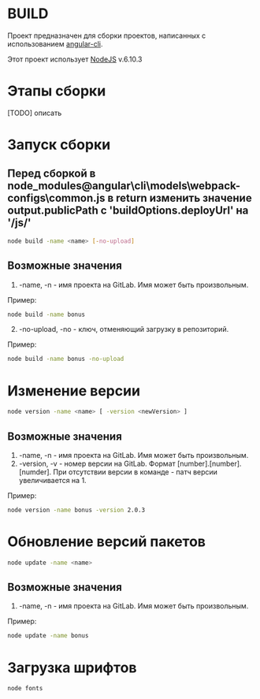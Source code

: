 # BUILD
Проект предназначен для сборки проектов, написанных с использованием [angular-cli](https://github.com/angular/angular-cli). 

Этот проект использует [NodeJS](https://nodejs.org/dist/latest-v6.x/docs/api/) v.6.10.3

# Этапы сборки
[TODO] описать

# Запуск сборки

## Перед сборкой в node_modules\@angular\cli\models\webpack-configs\common.js в return изменить значение output.publicPath c 'buildOptions.deployUrl' на '/js/'

```bash
node build -name <name> [-no-upload]
```
## Возможные значения

1. -name, -n - имя проекта на GitLab. Имя может быть произвольным.

Пример: 
```bash
node build -name bonus
```

2. -no-upload, -no - ключ, отменяющий загрузку в репозиторий.

Пример: 
```bash
node build -name bonus -no-upload
```

# Изменение версии

```bash
node version -name <name> [ -version <newVersion> ]
```
## Возможные значения

1. -name, -n - имя проекта на GitLab. Имя может быть произвольным.
2. -version, -v - номер версии на GitLab. Формат [number].[number].[numder]. При отсутствии версии в команде - патч версии увеличивается на 1.

Пример: 
```bash
node version -name bonus -version 2.0.3
```

# Обновление версий пакетов

```bash
node update -name <name>
```
## Возможные значения

1. -name, -n - имя проекта на GitLab. Имя может быть произвольным.

Пример: 
```bash
node update -name bonus
```

# Загрузка шрифтов

```bash
node fonts
```